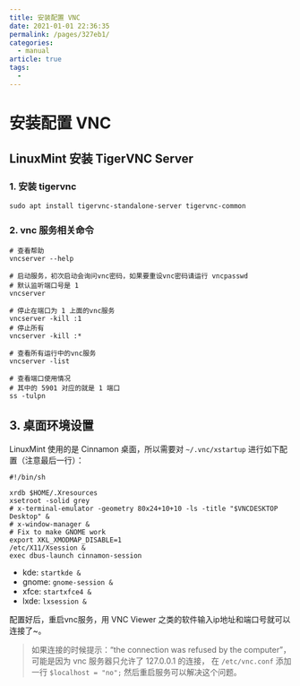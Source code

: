 ```yaml
---
title: 安装配置 VNC
date: 2021-01-01 22:36:35
permalink: /pages/327eb1/
categories: 
  - manual
article: true
tags: 
  - 
---
```

# 安装配置 VNC

## LinuxMint 安装 TigerVNC Server

### 1. 安装 tigervnc

```shell script
sudo apt install tigervnc-standalone-server tigervnc-common
```

### 2. vnc 服务相关命令

```shell script
# 查看帮助
vncserver --help

# 启动服务，初次启动会询问vnc密码，如果要重设vnc密码请运行 vncpasswd
# 默认监听端口号是 1
vncserver

# 停止在端口为 1 上面的vnc服务
vncserver -kill :1
# 停止所有
vncserver -kill :*

# 查看所有运行中的vnc服务
vncserver -list

# 查看端口使用情况
# 其中的 5901 对应的就是 1 端口
ss -tulpn
```

## 3. 桌面环境设置

LinuxMint 使用的是 Cinnamon 桌面，所以需要对 `~/.vnc/xstartup` 进行如下配置（注意最后一行）：

```
#!/bin/sh

xrdb $HOME/.Xresources
xsetroot -solid grey
# x-terminal-emulator -geometry 80x24+10+10 -ls -title "$VNCDESKTOP Desktop" &
# x-window-manager &
# Fix to make GNOME work
export XKL_XMODMAP_DISABLE=1
/etc/X11/Xsession &
exec dbus-launch cinnamon-session
```

- kde: `startkde &`
- gnome: `gnome-session &`
- xfce: `startxfce4 &`
- lxde: `lxsession &`

配置好后，重启vnc服务，用 VNC Viewer 之类的软件输入ip地址和端口号就可以连接了~。

> 如果连接的时候提示：“the connection was refused by the computer”，可能是因为 vnc 服务器只允许了 127.0.0.1 的连接，
在 `/etc/vnc.conf` 添加一行 `$localhost = "no";` 然后重启服务可以解决这个问题。
